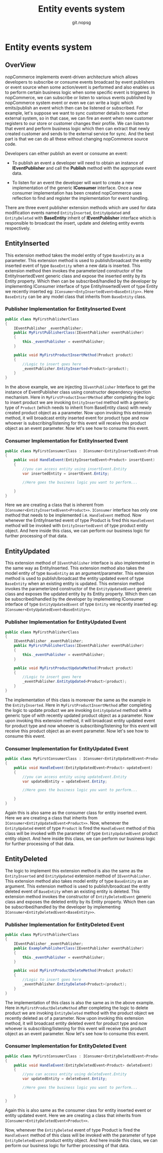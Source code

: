 ﻿---
title: Entity events system
uid: en/developer/design/entity-events-system
author: git.nopsg
contributors: git.nopsg, git.DmitriyKulagin
---

# Entity events system

## OverView

nopCommerce implements event-driven architecture which allows developers to subscribe or consume events broadcast by event publishers or event source when some action/event is performed and also enables us to perform certain business logic when some specific event is triggered. In nopCommerce, we can subscribe or listen to various events published by nopCommerce system event or even we can write a logic which emits/publish an event which then can be listened or subscribed. For example, let's suppose we want to sync customer details to some other external system, so in that case, we can fire an event when new customer registers to our store or customer changes their profile. We can listen to that event and perform business logic which then can extract that newly created customer and sends to the external service for sync. And the best part is that we can do all these without changing nopCommerce source code.

Developers can either publish an event or consume an event:

- To publish an event a developer will need to obtain an instance of **IEventPublisher** and call the **Publish** method with the appropriate event data.

- To listen for an event the developer will want to create a new implementation of the generic **IConsumer** interface. Once a new consumer implementation has been created nopCommerce uses reflection to find and register the implementation for event handling.

There are three event publisher extension methods which are used for data modification events named `EntityInserted`, `EntityUpdated` and `EntityDeleted` with **BaseEntity** inherit of **IEventPublisher** interface which is responsible to broadcast the insert, update and deleting entity events respectively.

## EntityInserted

This extension method takes the model entity of type `BaseEntity` as a parameter. This extension method is used to publish/broadcast the entity inserted event of type `BaseEntity` when a new data is inserted. This extension method then invokes the parameterized constructor of the EntityInsertedEvent generic class and expose the inserted entity by its Entity property. Which then can be subscribed/handled by the developer by implementing IConsumer interface of type EntityInsertedEvent of type Entity we recently inserted eg: `IConsumer<EntyInsertedEvent<BaseEntity>>`. Here `BaseEntity` can be any model class that inherits from `BaseEntity` class.

### Publisher Implementation for EntityInserted Event

```cs
public class MyFirstPublisherClass
{
    IEventPublisher _eventPublisher;
    public MyFirstPublisherClass(IEventPublisher eventPublisher)
    {
        this._eventPublisher = eventPublisher;
    }

    public void MyFirstProductInsertMethod(Product product)
    {
        //Logic to insert goes here
        _eventPublisher.EntityInserted<Product>(product);
    }
}
```

In the above example, we are injecting `IEventPublisher` Interface to get the instance of EventPublisher class using constructor dependency injection mechanism. Here in `MyFirstProductInsertMethod` after completing the logic to insert product we are invoking `EntityInserted` method with a generic type of `Product` (which needs to inherit from BaseEntity class) with newly created product object as a parameter. Now upon invoking this extension method, it will broadcast entity inserted event for product type and now whoever is subscribing/listening for this event will receive this product object as an event parameter. Now let's see how to consume this event.

### Consumer Implementation for EntityInserted Event

```cs
public class MyFirstConsumerClass : IConsumer<EntityInsertedEvent<Product>>
{
    public void HandleEvent(EntityInsertedEvent<Product> insertEvent)
    {
        //you can access entity using insertEvent.Entity
        var insertedEntity = insertEvent.Entity;

        //Here goes the business logic you want to perform...

    }
}
```

Here we are creating a class that is inherent from `IConsumer<EntityInsertedEvent<Product>>`. `IConsumer` interface has only one method that needs to be implemented i.e. `HandleEvent` method. Now whenever the EntityInserted event of type Product is fired this `HandleEvent` method will be invoked with `EntityInsertedEvent` of type product entity object. And here inside this class, we can perform our business logic for further processing of that data.

## EntityUpdated

This extension method of `IEventPublisher` interface is also implemented in the same way as EntityInserted.  This extension method also takes the model entity of type `BaseEntity` as an argument/parameter. This extension method is used to publish/broadcast the entity updated event of type `BaseEntity` when an existing entity is updated. This extension method invokes the parameterized constructor of the `EntityUpdatedEvent` generic class and exposes the updated entity by its Entity property. Which then can be subscribed/handled by the developer by implementing IConsumer interface of type `EntityUpdatedEvent` of type `Entity` we recently inserted eg: `IConsumer<EntyUpdatedEvent<BaseEntity>>`.

### Publisher Implementation for EntityUpdated Event

```cs
public class MyFirstPublisherClass
{
    IEventPublisher _eventPublisher;
    public MyFirstPublisherClass(IEventPublisher eventPublisher)
    {
        this._eventPublisher = eventPublisher;
    }

    public void MyFirstProductUpdateMethod(Product product)
    {
        //Logic to insert goes here
        _eventPublisher.EntityUpdated<Product>(product);
    }
}
```

The implementation of this class is moreover the same as the example in the `EntityInserted`. Here in `MyFirstProductInsertMethod` after completing the logic to update product we are invoking `EntityUpdated` method with a generic type of with recently updated product object as a parameter. Now upon invoking this extension method, it will broadcast entity updated event for product type and now whoever is subscribing/listening for this event will receive this product object as an event parameter. Now let's see how to consume this event.

### Consumer Implementation for EntityUpdated Event

```cs
public class MyFirstConsumerClass : IConsumer<EntityUpdatedEvent<Product>>
{
    public void HandleEvent(EntityUpdatedEvent<Product> updateEvent)
    {
        //you can access entity using updateEvent.Entity
        var updatedEntity = updateEvent.Entity;

        //Here goes the business logic you want to perform...

    }
}
```

Again this is also same as the consumer class for entity inserted event. Here we are creating a class that inherits from `IConsumer<EntityUpdatedEvent<Product>>`. Now, whenever the `EntityUpdated` event of type `Product` is fired the `HandleEvent` method of this class will be invoked with the parameter of type `EntityUpdatedEvent` product entity object. And here inside this class, we can perform our business logic for further processing of that data.

## EntityDeleted

The logic to implement this extension method is also the same as the `EntityInserted` and `EntityUpdated` extension method of `IEventPublisher`. This extension method also takes model entity of type `BaseEntity` as an argument. This extension method is used to publish/broadcast the entity deleted event of `BaseEntity` when an existing entity is deleted. This extension method invokes the constructor of `EntityDeletedEvent` generic class and exposes the deleted entity by its Entity property. Which then can be subscribed/handled by the developer by implementing `IConsumer<EntityDeletedEvent<BaseEntity>>`.

### Publisher Implementation for EntityDeleted Event

```cs
public class MyFirstPublisherClass
{
    IEventPublisher _eventPublisher;
    public ExamplePublisherClass(IEventPublisher eventPublisher)
    {
        this._eventPublisher = eventPublisher;
    }

    public void MyFirstProductDeleteMethod(Product product)
    {
        //Logic to insert goes here
        _eventPublisher.EntityDeleted<Product>(product);
    }
}
```

The implementation of this class is also the same as in the above example. Here in `MyFirstProductDeleteMethod` after completing the logic to delete product we are invoking `EntityDeleted` method with the product object we recently deleted as of a parameter. Now upon invoking this extension method, it will broadcast entity deleted event for product type and now whoever is subscribing/listening for this event will receive this product object as an event parameter. Now let's see how to consume this event.

### Consumer Implementation for EntityDeleted Event

```cs
public class MyFirstConsumerClass : IConsumer<EntityDeletedEvent<Product>>
{
    public void HandleEvent(EntityDeletedEvent<Product> deleteEvent)
    {
        //you can access entity using deleteEvent.Entity
        var updatedEntity = deleteEvent.Entity;

        //Here goes the business logic you want to perform...

    }
}
```

Again this is also same as the consumer class for entity inserted event or entity updated event. Here we are creating a class that inherits from `IConsumer<EntityDeletedEvent<Product>>`.

Now, whenever the `EntityDeleted` event of type Product is fired the `HandleEvent` method of this class will be invoked with the parameter of type `EntityDeletedEvent` product entity object. And here inside this class, we can perform our business logic for further processing of that data.
